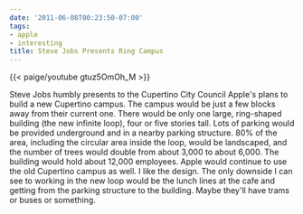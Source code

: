 ```yaml
---
date: '2011-06-08T00:23:50-07:00'
tags:
- apple
- interesting
title: Steve Jobs Presents Ring Campus
---
```


{{< paige/youtube gtuz5OmOh_M >}}

Steve Jobs humbly presents to the Cupertino City Council Apple's plans to build a new Cupertino campus. The campus would be just a few blocks away from their current one. There would be only one large, ring-shaped building (the new infinite loop), four or five stories tall. Lots of parking would be provided underground and in a nearby parking structure. 80% of the area, including the circular area inside the loop, would be landscaped, and the number of trees would double from about 3,000 to about 6,000. The building would hold about 12,000 employees. Apple would continue to use the old Cupertino campus as well. I like the design. The only downside I can see to working in the new loop would be the lunch lines at the cafe and getting from the parking structure to the building. Maybe they'll have trams or buses or something.
